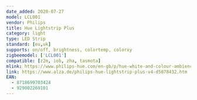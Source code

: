 ```yaml
---
date_added: 2020-07-27
model: LCL001
vendor: Philips
title: Hue Lightstrip Plus
category: light
type: LED Strip
standard: [eu,uk]
supports: on/off, brightness, colortemp, colorxy
zigbeemodel: ['LCL001']
compatible: [z2m, iob, zha, tasmota]
mlink: https://www.philips-hue.com/en-gb/p/hue-white-and-colour-ambience-lightstrip-plus-base-2-metre/8718699703424
link: https://www.alza.de/philips-hue-lightstrip-plus-v4-d5878432.htm
EAN:
  - 8718699703424
  - 929002269101
---
```

